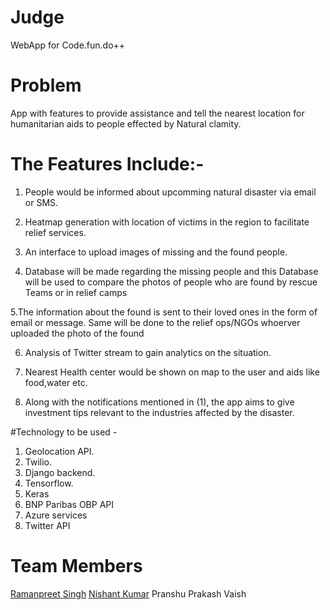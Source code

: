 # Judge
   WebApp for Code.fun.do++

# Problem
   App with features to provide assistance and tell the nearest location for humanitarian aids to people effected by Natural clamity.

# The Features Include:- 

   1. People would be informed about upcomming natural disaster via email or SMS.

   2. Heatmap generation with location of victims in the region to facilitate relief services.

   3. An interface to upload images of missing and the found people.
   
   4. Database will be made regarding the missing people and this Database will be used to compare the photos of people who are found by rescue Teams or in relief camps
     
   5.The information about the found is sent to their loved ones in the form of email or message. Same will be done to the relief ops/NGOs whoerver uploaded the photo of the found
   
   6. Analysis of Twitter stream to gain analytics on the situation.

   7. Nearest Health center would be shown on map to the user and aids like food,water etc.

   8. Along with the notifications mentioned in (1), the app aims to give investment tips relevant to the industries affected by the disaster.

#Technology to be used -

   1. Geolocation API.
   2. Twilio.
   3. Django backend.
   4. Tensorflow.
   5. Keras
   6. BNP Paribas OBP API
   7. Azure services
   8. Twitter API
   
# Team Members
 [Ramanpreet Singh](https://github.com/RamanSGill)
 [Nishant Kumar](https://github.com/nishant3657)
 Pranshu Prakash Vaish
 
